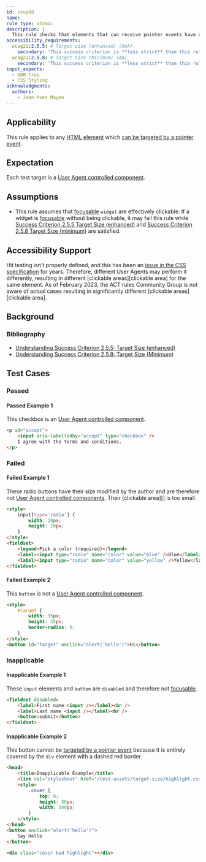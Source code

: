 ```yaml
---
id: vcup8d
name:
rule_type: atomic
description: |
  This rule checks that elements that can receive pointer events have a size controlled by the user agent.
accessibility_requirements:
  wcag21:2.5.5: # Target size (enhanced) (AAA)
    secondary: 'This success criterion is **less strict** than this rule. This is because the rule does not consider the size of the elements. Some of the failed examples may satisfy this success criterion.'
  wcag22:2.5.8: # Target Size (Minimum) (AA)
    secondary: 'This success criterion is **less strict** than this rule. This is because this criterion has a lower size requirement. Some of the failed examples may satisfy this success criterion.'
input_aspects:
  - DOM Tree
  - CSS Styling
acknowledgments:
  authors:
    - Jean-Yves Moyen
---
```


## Applicability

This rule applies to any [HTML element][namespaced element] which [can be targeted by a pointer event][].

## Expectation

Each test target is a [User Agent controlled component][].

## Assumptions

- This rule assumes that [focusable][] `widget` are effectively clickable. If a widget is [focusable][] without being clickable, it may fail this rule while [Success Criterion 2.5.5 Target Size (enhanced)][sc255] and [Success Criterion 2.5.8 Target Size (minimum)][sc258] are satisfied.

## Accessibility Support

Hit testing isn't properly defined, and this has been an [issue in the CSS specification](https://github.com/w3c/csswg-drafts/issues/2325) for years. Therefore, different User Agents may perform it differently, resulting in different [clickable areas][clickable area] for the same element. As of February 2023, the ACT rules Community Group is not aware of actual cases resulting in significantly different [clickable areas][clickable area].

## Background

### Bibliography

- [Understanding Success Criterion 2.5.5: Target Size (enhanced)](https://www.w3.org/WAI/WCAG22/Understanding/target-size-enhanced.html)
- [Understanding Success Criterion 2.5.8: Target Size (Minimum)](https://www.w3.org/WAI/WCAG22/Understanding/target-size-minimum.html)

## Test Cases

### Passed

#### Passed Example 1

This checkbox is an [User Agent controlled component][].

```html
<p id="accept">
	<input aria-labelledby="accept" type="checkbox" />
	I agree with the terms and conditions.
</p>
```

### Failed

#### Failed Example 1

These radio buttons have their size modified by the author and are therefore not [User Agent controlled components][user agent controlled component]. Their [clickable area][] is too small.

```html
<style>
	input[type='radio'] {
		width: 20px;
		height: 20px;
	}
</style>
<fieldset>
	<legend>Pick a color (required)</legend>
	<label><input type="radio" name="color" value="blue" />Blue</label>
	<label><input type="radio" name="color" value="yellow" />Yellow</label>
</fieldset>
```

#### Failed Example 2

This `button` is not a [User Agent controlled component][].

```html
<style>
	#target {
		width: 35px;
		height: 35px;
		border-radius: 0;
	}
</style>
<button id="target" onclick="alert('hello')">Hi</button>
```

### Inapplicable

#### Inapplicable Example 1

These `input` elements and `button` are `disabled` and therefore not [focusable][].

```html
<fieldset disabled>
	<label>First name <input /></label><br />
	<label>Last name <input /></label><br />
	<button>submit</button>
</fieldset>
```

#### Inapplicable Example 2

This button cannot be [targeted by a pointer event][] because it is entirely covered by the `div` element with a dashed red border.

```html
<head>
	<title>Inapplicable Example</title>
	<link rel="stylesheet" href="/test-assets/target-size/highlight.css" />
	<style>
		.cover {
			top: 0;
			height: 50px;
			width: 500px;
		}
	</style>
</head>
<button onclick="alert('hello')">
	Say Hello
</button>

<div class="cover bad highlight"></div>
```

[can be targeted by a pointer event]: #can-be-targeted-by-pointer-event 'Definition of Can be Targeted by a Pointer Event'
[focusable]: #focusable 'Definition of Focusable'
[namespaced element]: #namespaced-element 'Definition of Namespaced Element'
[sc255]: https://www.w3.org/TR/WCAG22/#target-size-enhanced 'Success Criterion 2.5.5 Target Size (enhanced)'
[sc258]: https://www.w3.org/TR/WCAG22/#target-size-minimum 'Success Criterion 2.5.8 Target Size (minimum)'
[targeted by a pointer event]: #can-be-targeted-by-pointer-event 'Definition of Can be Targeted by a Pointer Event'
[user agent controlled component]: #user-agent-controlled-component 'Definition of UI Controlled Component'
